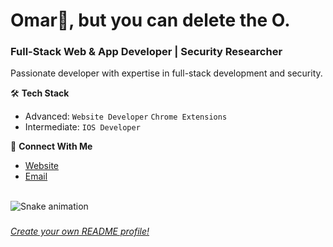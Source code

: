 # Omar👋, but you can delete the O.
### Full-Stack Web & App Developer | Security Researcher

Passionate developer with expertise in full-stack development and security.

🛠️ **Tech Stack**
- Advanced: `Website Developer` `Chrome Extensions`
- Intermediate: `IOS Developer`

🤝 **Connect With Me**
- [Website](https://marsec.cc)
- [Email](mailto:omar.alhami@outlook.com)

<br clear="both">

<img src="https://raw.githubusercontent.com/maurodesouza/maurodesouza/output/snake.svg" alt="Snake animation" />

###

*[Create your own README profile!](https://github-readmegenerator.netlify.app/)*
